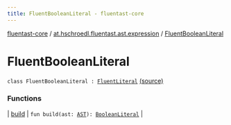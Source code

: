 ```yaml
---
title: FluentBooleanLiteral - fluentast-core
---
```


[fluentast-core](../../index.html) / [at.hschroedl.fluentast.ast.expression](../index.html) / [FluentBooleanLiteral](.)

# FluentBooleanLiteral

`class FluentBooleanLiteral : `[`FluentLiteral`](../-fluent-literal/index.html) [(source)](http://github.com/hschroedl/fluentast/tree/master/core/at.hschroedl.fluentast/ast/expression/BooleanLiteral.kt#L6)

### Functions

| [build](build.html) | `fun build(ast: `[`AST`](https://help.eclipse.org/neon/topic/org.eclipse.jdt.doc.isv/reference/api/org/eclipse/jdt/core/dom/AST.html)`): `[`BooleanLiteral`](https://help.eclipse.org/neon/topic/org.eclipse.jdt.doc.isv/reference/api/org/eclipse/jdt/core/dom/BooleanLiteral.html) |

